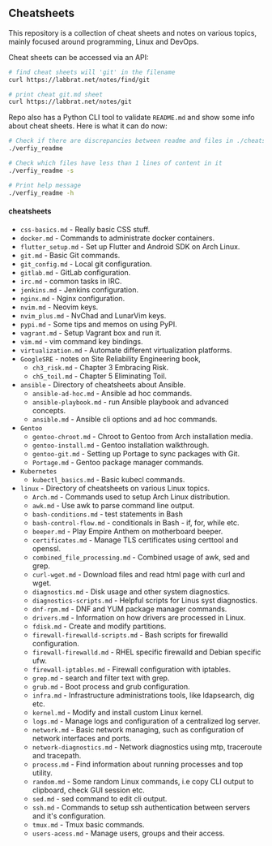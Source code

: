 ## Cheatsheets
This repository is a collection of cheat sheets and notes on various topics, 
mainly focused around programming, Linux and DevOps.  

Cheat sheets can be accessed via an API:
```bash
# find cheat sheets will 'git' in the filename
curl https://labbrat.net/notes/find/git

# print cheat git.md sheet
curl https://labbrat.net/notes/git
```

Repo also has a Python CLI tool to validate `README.md` and show some info 
about cheat sheets. Here is what it can do now:
```bash
# Check if there are discrepancies between readme and files in ./cheatsheets 
./verfiy_readme 

# Check which files have less than 1 lines of content in it
./verfiy_readme -s

# Print help message
./verfiy_readme -h
```
  

#### cheatsheets
* `css-basics.md` - Really basic CSS stuff.
* `docker.md` - Commands to administrate docker containers.
* `flutter_setup.md` - Set up Flutter and Android SDK on Arch Linux.
* `git.md` - Basic Git commands.
* `git_config.md` - Local git configuration.
* `gitlab.md` - GitLab configuration.
* `irc.md` - common tasks in IRC.
* `jenkins.md` - Jenkins configuration.
* `nginx.md` - Nginx configuration.
* `nvim.md` - Neovim keys.
* `nvim_plus.md` - NvChad and LunarVim keys.
* `pypi.md` - Some tips and memos on using PyPI.
* `vagrant.md` - Setup Vagrant box and run it.
* `vim.md` - vim command key bindings.
* `virtualization.md` - Automate different virtualization platforms.
* `GoogleSRE` - notes on Site Reliability Engineering book,
  * `ch3_risk.md` - Chapter 3 Embracing Risk.
  * `ch5_toil.md` - Chapter 5 Eliminating Toil.
* `ansible` - Directory of cheatsheets about Ansible.
  * `ansible-ad-hoc.md` - Ansible ad hoc commands.
  * `ansible-playbook.md` - run Ansible playbook and advanced concepts.
  * `ansible.md` - Ansible cli options and ad hoc commands.
* `Gentoo`
  * `gentoo-chroot.md` - Chroot to Gentoo from Arch installation media.
  * `gentoo-install.md` - Gentoo installation walkthrough.
  * `gentoo-git.md` - Setting up Portage to sync packages with Git.
  * `Portage.md` - Gentoo package manager commands.
* `Kubernetes`
  * `kubectl_basics.md` - Basic kubecl commands.
* `linux` - Directory of cheatsheets on various Linux topics.
  * `Arch.md` - Commands used to setup Arch Linux distribution.
  * `awk.md` - Use awk to parse command line output.
  * `bash-conditions.md` - test statements in Bash 
  * `bash-control-flow.md` - conditionals in Bash - if, for, while etc.
  * `beeper.md` - Play Empire Anthem on motherboard beeper.
  * `certificates.md` - Manage TLS certificates using certtool and openssl.
  * `combined_file_processing.md` - Combined usage of awk, sed and grep.
  * `curl-wget.md` - Download files and read html page with curl and wget.
  * `diagnostics.md` - Disk usage and other system diagnostics.
  * `diagnostics-scripts.md` - Helpful scripts for Linus syst diagnostics.
  * `dnf-rpm.md` - DNF and YUM package manager commands.
  * `drivers.md` - Information on how drivers are processed in Linux.
  * `fdisk.md` - Create and modify partitions.
  * `firewall-firewalld-scripts.md` - Bash scripts for firewalld configuration.
  * `firewall-firewalld.md` - RHEL specific firewalld and Debian specific ufw.
  * `firewall-iptables.md` - Firewall configuration with iptables.
  * `grep.md` - search and filter text with grep.
  * `grub.md` - Boot process and grub configuration.
  * `infra.md` - Infrastructure administrations tools, like ldapsearch, dig etc.
  * `kernel.md` - Modify and install custom Linux kernel.
  * `logs.md` - Manage logs and configuration of a centralized log server.
  * `network.md` - Basic network managing, such as configuration of network interfaces and ports.
  * `network-diagnostics.md` - Network diagnostics using mtp, traceroute and tracepath.
  * `process.md` - Find information about running processes and top utility.
  * `random.md` - Some random Linux commands, i.e copy CLI output to clipboard, check GUI session etc.
  * `sed.md` - sed command to edit cli output.
  * `ssh.md` - Commands to setup ssh authentication between servers and it's configuration.
  * `tmux.md` - Tmux basic commands.
  * `users-acess.md` - Manage users, groups and their access.
